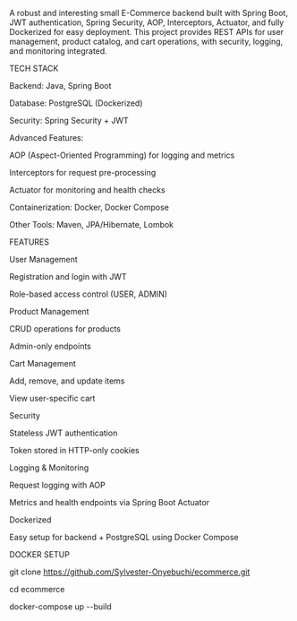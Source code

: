 A robust and interesting small E-Commerce backend built with Spring Boot, JWT authentication, Spring Security, AOP, Interceptors, Actuator, and fully Dockerized for easy deployment. This project provides REST APIs for user management, product catalog, and cart operations, with security, logging, and monitoring integrated.

TECH STACK

  Backend: Java, Spring Boot

  Database: PostgreSQL (Dockerized)

  Security: Spring Security + JWT

  Advanced Features:

  AOP (Aspect-Oriented Programming) for logging and metrics

  Interceptors for request pre-processing

  Actuator for monitoring and health checks

  Containerization: Docker, Docker Compose

  Other Tools: Maven, JPA/Hibernate, Lombok

  
  
FEATURES

User Management

Registration and login with JWT

Role-based access control (USER, ADMIN)

Product Management

CRUD operations for products

Admin-only endpoints

Cart Management

Add, remove, and update items

View user-specific cart

Security

Stateless JWT authentication

Token stored in HTTP-only cookies

Logging & Monitoring

Request logging with AOP

Metrics and health endpoints via Spring Boot Actuator

Dockerized

Easy setup for backend + PostgreSQL using Docker Compose


DOCKER SETUP

git clone https://github.com/Sylvester-Onyebuchi/ecommerce.git

cd ecommerce

docker-compose up --build

